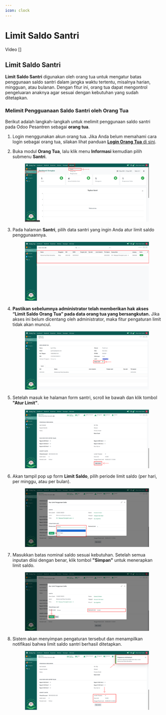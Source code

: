 ```yaml
---
icon: clock
---
```


# Limit Saldo Santri

Video \[]

## Limit Saldo Santri

**Limit Saldo Santri** digunakan oleh orang tua untuk mengatur batas penggunaan saldo santri dalam jangka waktu tertentu, misalnya harian, mingguan, atau bulanan. Dengan fitur ini, orang tua dapat mengontrol pengeluaran anaknya agar sesuai dengan kebutuhan yang sudah ditetapkan.

### Melimit Pengguanaan Saldo Santri oleh Orang Tua

Berikut adalah langkah-langkah untuk melimit penggunaan saldo santri pada Odoo Pesantren sebagai **orang tua**.

1. Login menggunakan akun orang tua. Jika Anda belum memahami cara login sebagai orang tua, silakan lihat panduan [**Login Orang Tua** di sini](../../setup-and-konfigurasi/panduan-login/login-orang-tua.md).
2.  Buka modul **Orang Tua**, lalu klik menu **Informasi** kemudian pilih submenu **Santri**.

    <figure><img src="../../.gitbook/assets/images-594 (1).png" alt=""><figcaption></figcaption></figure>


3.  Pada halaman **Santri**, pilih data santri yang ingin Anda atur limit saldo penggunaannya.

    <figure><img src="../../.gitbook/assets/images-595 (1).png" alt=""><figcaption></figcaption></figure>


4.  **Pastikan sebelumnya administrator telah memberikan hak akses “Limit Saldo Orang Tua” pada data orang tua yang bersangkutan.** Jika akses ini belum dicentang oleh administrator, maka fitur pengaturan limit tidak akan muncul.

    <figure><img src="../../.gitbook/assets/images-603.png" alt=""><figcaption></figcaption></figure>


5.  Setelah masuk ke halaman form santri, scroll ke bawah dan klik tombol **"Atur Limit"**.

    <figure><img src="../../.gitbook/assets/images-604.png" alt=""><figcaption></figcaption></figure>


6.  Akan tampil pop up form **Limit Saldo**, pilih periode limit saldo (per hari, per minggu, atau per bulan).

    <figure><img src="../../.gitbook/assets/images-605.png" alt=""><figcaption></figcaption></figure>


7.  Masukkan batas nominal saldo sesuai kebutuhan. Setelah semua inputan diisi dengan benar, klik tombol **"Simpan"** untuk menerapkan limit saldo.

    <figure><img src="../../.gitbook/assets/images-606.png" alt=""><figcaption></figcaption></figure>


8.  Sistem akan menyimpan pengaturan tersebut dan menampilkan notifikasi bahwa limit saldo santri berhasil ditetapkan.

    <figure><img src="../../.gitbook/assets/images-607.png" alt=""><figcaption></figcaption></figure>
